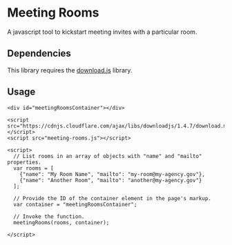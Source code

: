 # Meeting Rooms

A javascript tool to kickstart meeting invites with a particular room.

## Dependencies

This library requires the [download.js](https://github.com/rndme/download) library.

## Usage

```
<div id="meetingRoomsContainer"></div>

<script src="https://cdnjs.cloudflare.com/ajax/libs/downloadjs/1.4.7/download.min.js"></script>
<script src="meeting-rooms.js"></script>

<script>
  // List rooms in an array of objects with "name" and "mailto" properties.
  var rooms = [
    {"name": "My Room Name", "mailto": "my-room@my-agency.gov"},
    {"name": "Another Room", "mailto": "another@my-agency.gov"}
  ];

  // Provide the ID of the container element in the page's markup.
  var container = "meetingRoomsContainer";

  // Invoke the function.
  meetingRooms(rooms, container);

</script>
```
